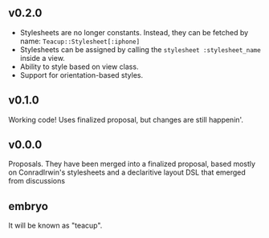 v0.2.0
------

- Stylesheets are no longer constants. Instead, they can be fetched by name: `Teacup::Stylesheet[:iphone]`
- Stylesheets can be assigned by calling the `stylesheet :stylesheet_name` inside a view.
- Ability to style based on view class.
- Support for orientation-based styles.


v0.1.0
------

Working code!  Uses finalized proposal, but changes are still happenin'.

v0.0.0
------

Proposals.  They have been merged into a finalized proposal, based mostly on
ConradIrwin's stylesheets and a declaritive layout DSL that emerged from
discussions

embryo
------

It will be known as "teacup".

